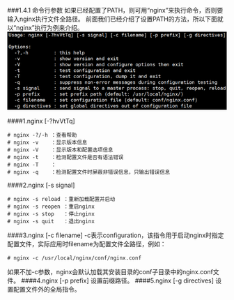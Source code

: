 ###1.4.1 命令行参数
如果已经配置了PATH，则可用“nginx”来执行命令，否则要输入nginx执行文件全路径。
前面我们已经介绍了设置PATH的方法，所以下面就以“nginx”执行为例来介绍。
![](/assets/QQ图片20180123154331.png)

####1.nginx [-?hvVtTq]
```
# nginx -?/-h ：查看帮助
# nginx -v    ：显示版本信息
# nginx -V    ：显示版本和配置选项信息
# nginx -t    ：检测配置文件是否有语法错误
# nginx -T    ：
# nginx -q    ：检测配置文件时屏蔽非错误信息，只输出错误信息
```
####2.nginx [-s signal]
```
# nginx -s reload ：重新加载配置并启动
# nginx -s reopen ：重启nginx
# nginx -s stop   ：停止nginx
# nginx -s quit   ：退出nginx
```
####3.nginx [-c filename]
-c表示configuration，该指令用于启动nginx时指定配置文件，实际应用时filename为配置文件全路径，例如：
```
# nginx -c /usr/local/nginx/conf/nginx.conf
```
如果不加-c参数，nginx会默认加载其安装目录的conf子目录中的nginx.conf文件。
####4.nginx [-p prefix]
设置前缀路径。
####5.nginx [-g directives]
设置配置文件外的全局指令。